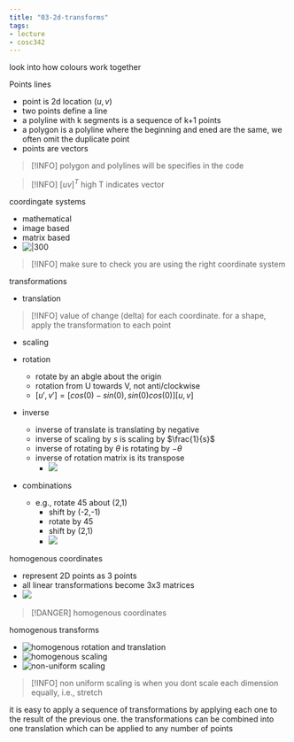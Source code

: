 ```yaml
---
title: "03-2d-transforms"
tags: 
- lecture
- cosc342
---
```


look into how colours work together

Points lines
- point is 2d location $(u,v)$
- two points define a line
- a polyline with k segments is a sequence of k+1 points
- a polygon is a polyline where the beginning and ened are the same, we often omit the duplicate point
- points are vectors

> [!INFO] polygon and polylines will be specifies in the code

> [!INFO] $[u v]^T$ high T indicates vector 

coordingate systems
- mathematical
- image based
- matrix based
- ![|300](https://i.imgur.com/m6OAA5T.png)

> [!INFO] make sure to check you are using the right coordinate system

transformations
- translation
> [!INFO]  value of change (delta) for each coordinate. for a shape, apply the transformation to each point
- scaling
- rotation
	- rotate by an abgle about the origin
	- rotation from U towards V, not anti/clockwise
	- $[u',v'] = [cos(0) - sin(0), sin(0) cos(0)][u,v]$
- inverse
	- inverse of translate is translating by negative
	- inverse of scaling by $s$ is scaling by $\frac{1}{s}$
	- inverse of rotating by $\theta$ is rotating by $-\theta$
	- inverse of rotation matrix is its transpose
		- ![](https://i.imgur.com/HSiqyQb.png)

- combinations
	- e.g., rotate 45 about (2,1)
		-  shift by (-2,-1)
		-  rotate by 45
		-  shift by (2,1)
		-  ![](https://i.imgur.com/NI6luaG.png)

homogenous coordinates
- represent 2D points as 3 points
- all linear transformations become 3x3 matrices
- ![](https://i.imgur.com/aksrjQw.png)

>[!DANGER]  homogenous coordinates

homogenous transforms
- ![homogenous rotation and translation](https://i.imgur.com/qSIy9L1.png)
- ![homogenous scaling](https://i.imgur.com/1YHOsWH.png)
- ![non-uniform scaling](https://i.imgur.com/qkqFWa1.png)

> [!INFO] non uniform scaling is when you dont scale each dimension equally, i.e., stretch 

it is easy to apply a sequence of transformations by applying each one to the result of the previous one. the transformations can be combined into one translation which can be applied to any number of points